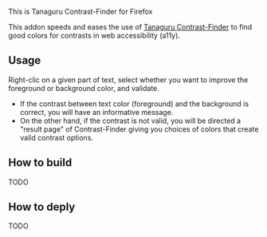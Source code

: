 This is Tanaguru Contrast-Finder for Firefox

This addon speeds and eases the use of [Tanaguru Contrast-Finder](http://contrast-finder.tanaguru.com/) to find good colors for contrasts in web accessibility (a11y).

## Usage

Right-clic on a given part of text, select whether you want to improve the foreground or background color, and validate.

* If the contrast between text color (foreground) and the background is correct, you will have an informative message.
* On the other hand, if the contrast is not valid, you will be directed a "result page" of Contrast-Finder giving you choices of colors that create valid contrast options.

## How to build

TODO

## How to deply

TODO